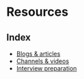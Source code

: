 # Resources

## Index
- [Blogs & articles](https://magbanum.live/Python-Community-Discussions/Resources/Blogs%20&%20articles/)
- [Channels & videos](https://magbanum.live/Python-Community-Discussions/Resources/Channels%20&%20videos/)
- [Interview preparation](https://magbanum.live/Python-Community-Discussions/Resources/Interview%20preparation/)


